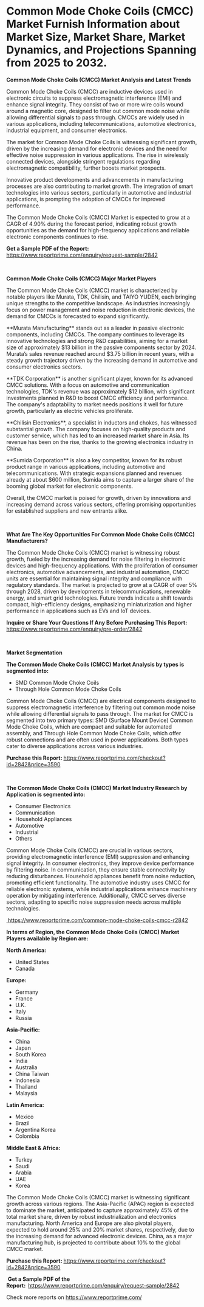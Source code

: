 <p><h1>Common Mode Choke Coils (CMCC) Market Furnish Information about Market Size, Market Share, Market Dynamics, and Projections Spanning from 2025 to 2032.</h1></p><p><strong>Common Mode Choke Coils (CMCC) Market Analysis and Latest Trends</strong></p>
<p><p>Common Mode Choke Coils (CMCC) are inductive devices used in electronic circuits to suppress electromagnetic interference (EMI) and enhance signal integrity. They consist of two or more wire coils wound around a magnetic core, designed to filter out common mode noise while allowing differential signals to pass through. CMCCs are widely used in various applications, including telecommunications, automotive electronics, industrial equipment, and consumer electronics.</p><p>The market for Common Mode Choke Coils is witnessing significant growth, driven by the increasing demand for electronic devices and the need for effective noise suppression in various applications. The rise in wirelessly connected devices, alongside stringent regulations regarding electromagnetic compatibility, further boosts market prospects. </p><p>Innovative product developments and advancements in manufacturing processes are also contributing to market growth. The integration of smart technologies into various sectors, particularly in automotive and industrial applications, is prompting the adoption of CMCCs for improved performance. </p><p>The Common Mode Choke Coils (CMCC) Market is expected to grow at a CAGR of 4.90% during the forecast period, indicating robust growth opportunities as the demand for high-frequency applications and reliable electronic components continues to rise.</p></p>
<p><strong>Get a Sample PDF of the Report:&nbsp;</strong> <a href="https://www.reportprime.com/enquiry/request-sample/2842?utm_campaign=2202&utm_medium=2&utm_source=Github&utm_content=ia&utm_term=18032025&utm_id=common-mode-choke-coils-cmcc">https://www.reportprime.com/enquiry/request-sample/2842</a></p>
<p>&nbsp;</p>
<p><strong>Common Mode Choke Coils (CMCC) Major Market Players</strong></p>
<p><p>The Common Mode Choke Coils (CMCC) market is characterized by notable players like Murata, TDK, Chilisin, and TAIYO YUDEN, each bringing unique strengths to the competitive landscape. As industries increasingly focus on power management and noise reduction in electronic devices, the demand for CMCCs is forecasted to expand significantly.</p><p>**Murata Manufacturing** stands out as a leader in passive electronic components, including CMCCs. The company continues to leverage its innovative technologies and strong R&D capabilities, aiming for a market size of approximately $13 billion in the passive components sector by 2024. Murata’s sales revenue reached around $3.75 billion in recent years, with a steady growth trajectory driven by the increasing demand in automotive and consumer electronics sectors.</p><p>**TDK Corporation** is another significant player, known for its advanced CMCC solutions. With a focus on automotive and communication technologies, TDK's revenue was approximately $12 billion, with significant investments planned in R&D to boost CMCC efficiency and performance. The company's adaptability to market needs positions it well for future growth, particularly as electric vehicles proliferate.</p><p>**Chilisin Electronics**, a specialist in inductors and chokes, has witnessed substantial growth. The company focuses on high-quality products and customer service, which has led to an increased market share in Asia. Its revenue has been on the rise, thanks to the growing electronics industry in China.</p><p>**Sumida Corporation** is also a key competitor, known for its robust product range in various applications, including automotive and telecommunications. With strategic expansions planned and revenues already at about $600 million, Sumida aims to capture a larger share of the booming global market for electronic components.</p><p>Overall, the CMCC market is poised for growth, driven by innovations and increasing demand across various sectors, offering promising opportunities for established suppliers and new entrants alike.</p></p>
<p>&nbsp;</p>
<p><strong>What Are The Key Opportunities For Common Mode Choke Coils (CMCC) Manufacturers?</strong></p>
<p><p>The Common Mode Choke Coils (CMCC) market is witnessing robust growth, fueled by the increasing demand for noise filtering in electronic devices and high-frequency applications. With the proliferation of consumer electronics, automotive advancements, and industrial automation, CMCC units are essential for maintaining signal integrity and compliance with regulatory standards. The market is projected to grow at a CAGR of over 5% through 2028, driven by developments in telecommunications, renewable energy, and smart grid technologies. Future trends indicate a shift towards compact, high-efficiency designs, emphasizing miniaturization and higher performance in applications such as EVs and IoT devices.</p></p>
<p><strong>Inquire or Share Your Questions If Any Before Purchasing This Report:</strong> <a href="https://www.reportprime.com/enquiry/pre-order/2842?utm_campaign=2202&utm_medium=2&utm_source=Github&utm_content=ia&utm_term=18032025&utm_id=common-mode-choke-coils-cmcc">https://www.reportprime.com/enquiry/pre-order/2842</a></p>
<p>&nbsp;</p>
<p><strong>Market Segmentation</strong></p>
<p><strong>The Common Mode Choke Coils (CMCC) Market Analysis by types is segmented into:</strong></p>
<p><ul><li>SMD Common Mode Choke Coils</li><li>Through Hole Common Mode Choke Coils</li></ul></p>
<p><p>Common Mode Choke Coils (CMCC) are electrical components designed to suppress electromagnetic interference by filtering out common mode noise while allowing differential signals to pass through. The market for CMCC is segmented into two primary types: SMD (Surface Mount Device) Common Mode Choke Coils, which are compact and suitable for automated assembly, and Through Hole Common Mode Choke Coils, which offer robust connections and are often used in power applications. Both types cater to diverse applications across various industries.</p></p>
<p><strong>Purchase this Report:&nbsp;</strong><a href="https://www.reportprime.com/checkout?id=2842&price=3590&utm_campaign=2202&utm_medium=2&utm_source=Github&utm_content=ia&utm_term=18032025&utm_id=common-mode-choke-coils-cmcc">https://www.reportprime.com/checkout?id=2842&price=3590</a></p>
<p>&nbsp;</p>
<p><strong>The Common Mode Choke Coils (CMCC) Market Industry Research by Application is segmented into:</strong></p>
<p><ul><li>Consumer Electronics</li><li>Communication</li><li>Household Appliances</li><li>Automotive</li><li>Industrial</li><li>Others</li></ul></p>
<p><p>Common Mode Choke Coils (CMCC) are crucial in various sectors, providing electromagnetic interference (EMI) suppression and enhancing signal integrity. In consumer electronics, they improve device performance by filtering noise. In communication, they ensure stable connectivity by reducing disturbances. Household appliances benefit from noise reduction, promoting efficient functionality. The automotive industry uses CMCC for reliable electronic systems, while industrial applications enhance machinery operation by mitigating interference. Additionally, CMCC serves diverse sectors, adapting to specific noise suppression needs across multiple technologies.</p></p>
<p><a href="https://www.reportprime.com/common-mode-choke-coils-cmcc-r2842?utm_campaign=2202&utm_medium=2&utm_source=Github&utm_content=ia&utm_term=18032025&utm_id=common-mode-choke-coils-cmcc">&nbsp;https://www.reportprime.com/common-mode-choke-coils-cmcc-r2842</a></p>
<p><strong>In terms of Region, the Common Mode Choke Coils (CMCC) Market Players available by Region are:</strong></p>
<p>
    <p> <strong> North America: </strong>
        <ul>
            <li>United States</li>
            <li>Canada</li>
        </ul>
        </p> 
    <p> <strong> Europe: </strong>
        <ul>
            <li>Germany</li>
            <li>France</li>
            <li>U.K.</li>
            <li>Italy</li>
            <li>Russia</li>
        </ul>
        </p> 
    <p> <strong> Asia-Pacific: </strong>
        <ul>
            <li>China</li>
            <li>Japan</li>
            <li>South Korea</li>
            <li>India</li>
            <li>Australia</li>
            <li>China Taiwan</li>
            <li>Indonesia</li>
            <li>Thailand</li>
            <li>Malaysia</li>
        </ul>
        </p> 
    <p> <strong> Latin America: </strong>
        <ul>
            <li>Mexico</li>
            <li>Brazil</li>
            <li>Argentina Korea</li>
            <li>Colombia</li>
        </ul>
        </p> 
    <p> <strong> Middle East & Africa: </strong>
        <ul>
            <li>Turkey</li>
            <li>Saudi</li>
            <li>Arabia</li>
            <li>UAE</li>
            <li>Korea</li>
        </ul>
    </p>
    </p>
<p><p>The Common Mode Choke Coils (CMCC) market is witnessing significant growth across various regions. The Asia-Pacific (APAC) region is expected to dominate the market, anticipated to capture approximately 45% of the total market share, driven by robust industrialization and electronics manufacturing. North America and Europe are also pivotal players, expected to hold around 25% and 20% market shares, respectively, due to the increasing demand for advanced electronic devices. China, as a major manufacturing hub, is projected to contribute about 10% to the global CMCC market.</p></p>
<p><strong>Purchase this Report: </strong><a href="https://www.reportprime.com/checkout?id=2842&price=3590&utm_campaign=2202&utm_medium=2&utm_source=Github&utm_content=ia&utm_term=18032025&utm_id=common-mode-choke-coils-cmcc">https://www.reportprime.com/checkout?id=2842&price=3590</a></p>
<p>&nbsp;<strong>Get a Sample PDF of the Report:&nbsp;&nbsp;</strong><a href="https://www.reportprime.com/enquiry/request-sample/2842?utm_campaign=2202&utm_medium=2&utm_source=Github&utm_content=ia&utm_term=18032025&utm_id=common-mode-choke-coils-cmcc">https://www.reportprime.com/enquiry/request-sample/2842</a></p>
<p><strong></strong></p>
<p>Check more reports on <a href="https://www.reportprime.com/?utm_campaign=2202&utm_medium=2&utm_source=Github&utm_content=ia&utm_term=18032025&utm_id=common-mode-choke-coils-cmcc">https://www.reportprime.com/</a></p>